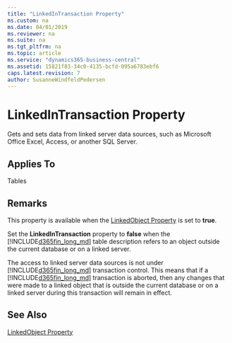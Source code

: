 ```yaml
---
title: "LinkedInTransaction Property"
ms.custom: na
ms.date: 04/01/2019
ms.reviewer: na
ms.suite: na
ms.tgt_pltfrm: na
ms.topic: article
ms.service: "dynamics365-business-central"
ms.assetid: 15821f83-34c0-4135-bcfd-095a6783ebf6
caps.latest.revision: 7
author: SusanneWindfeldPedersen
---
```


 

# LinkedInTransaction Property
Gets and sets data from linked server data sources, such as Microsoft Office Excel, Access, or another SQL Server.  
  
## Applies To  
 Tables  
  
## Remarks  
 This property is available when the [LinkedObject Property](devenv-linkedobject-property.md) is set to **true**.  
  
 Set the **LinkedInTransaction** property to **false** when the [!INCLUDE[d365fin_long_md](../includes/d365fin_long_md.md)] table description refers to an object outside the current database or on a linked server.  
  
 The access to linked server data sources is not under [!INCLUDE[d365fin_long_md](../includes/d365fin_long_md.md)] transaction control. This means that if a [!INCLUDE[d365fin_long_md](../includes/d365fin_long_md.md)] transaction is aborted, then any changes that were made to a linked object that is outside the current database or on a linked server during this transaction will remain in effect.  
  
## See Also  
 <!-- [Creating Table Definitions from SQL Server Objects \(Linked Objects\)](Creating-Table-Definitions-from-SQL-Server-Objects--Linked-Objects-.md)  --> 
 [LinkedObject Property](devenv-linkedobject-property.md)